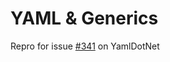 # YAML & Generics

Repro for issue [#341](https://github.com/aaubry/YamlDotNet/issues/341) on YamlDotNet
